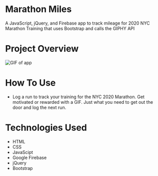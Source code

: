 # Marathon Miles
A JavaScript, jQuery, and Firebase app to track mileage for 2020 NYC Marathon Training that uses Bootstrap and calls the GIPHY API

# Project Overview
![GIF of app](https://media.giphy.com/media/QVIZlIfkge1zeMzgnN/giphy.gif) 

# How To Use
- Log a run to track your training for the NYC 2020 Marathon. Get motivated or rewarded with a GIF. Just what you need to get out the door and log the next run. 

# Technologies Used
* HTML
* CSS
* JavaScipt
* Google Firebase
* jQuery
* Bootstrap

